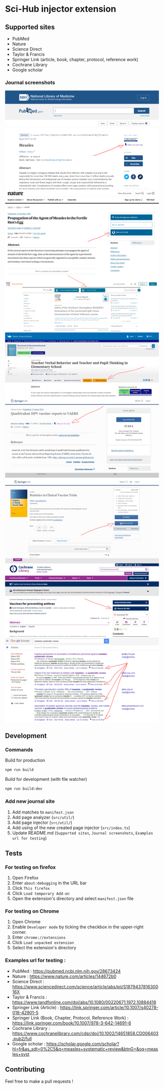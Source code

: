# Sci-Hub injector extension

## Supported sites

- PubMed
- Nature
- Science Direct
- Taylor & Francis
- Springer Link (article, book, chapter, protocol, reference work)
- Cochrane Library
- Google scholar

### Journal screenshots

![Pubmed journal with added Sci-Hub button](resources/journal-screenshots/pubmed.PNG)
![Nature journal with added Sci-Hub button](resources/journal-screenshots/nature.PNG)
![Science direct journal with added Sci-Hub button](resources/journal-screenshots/science-direct.PNG)
![Taylor & Francis journal with added Sci-Hub button](resources/journal-screenshots/tandfonline.PNG)
![Springer Link (article) journal with added Sci-Hub button](resources/journal-screenshots/springer-link-article.PNG)
![Springer Link (book, chapter, protocol, reference work) journal with added Sci-Hub button](resources/journal-screenshots/springer-link-general.PNG)
![Cochrane Library](resources/journal-screenshots/cochrane-library.PNG)
![Google scholar](resources/journal-screenshots/google-scholar.PNG)

## Development

### Commands

Build for production

```bash
npm run build
```

Build for development (with file watcher)

```bash
npm run build:dev
```

### Add new journal site

1. Add matches to `manifest.json`
2. Add page analyzer (`src/util/`)
3. Add page injector (`src/util/`)
4. Add using of the new created page injector (`src/index.ts`)
5. Update README.md (`Supported sites`, `Journal screenshots`, `Examples url for testing`)

## Tests

### For testing on firefox

1. Open Firefox
2. Enter `about:debugging` in the URL bar
3. Click `This firefox`
4. Click `Load temporary Add-on`
5. Open the extension's directory and select `manifest.json` file

### For testing on Chrome

1. Open Chrome
2. Enable `Developer mode` by ticking the checkbox in the upper-right corner.
3. Enter `chrome://extensions`
4. Click `Load unpacked extension`
5. Select the extension's directory

### Examples url for testing :

- PubMed : https://pubmed.ncbi.nlm.nih.gov/28673424
- Nature : https://www.nature.com/articles/144672b0
- Science Direct : https://www.sciencedirect.com/science/article/abs/pii/S187943781630016X
- Taylor & Francis : https://www.tandfonline.com/doi/abs/10.1080/00220671.1972.10884418
- Springer Link (Article) : https://link.springer.com/article/10.1007/s40278-018-42901-5
- Springer Link (Book, Chapter, Protocol, Reference Work) : https://link.springer.com/book/10.1007/978-3-642-14691-6
- Cochrane Library : https://www.cochranelibrary.com/cdsr/doi/10.1002/14651858.CD006403.pub2/full
- Google scholar : https://scholar.google.com/scholar?hl=fr&as_sdt=0%2C5&q=measles+systematic+review&btnG=&oq=measles+syst

## Contributing

Feel free to make a pull requests !
